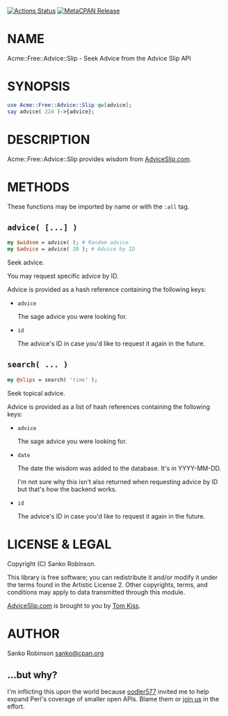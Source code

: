 [![Actions Status](https://github.com/sanko/Acme-Free-Advice-Slip/actions/workflows/ci.yml/badge.svg)](https://github.com/sanko/Acme-Free-Advice-Slip/actions) [![MetaCPAN Release](https://badge.fury.io/pl/Acme-Free-Advice-Slip.svg)](https://metacpan.org/release/Acme-Free-Advice-Slip)
# NAME

Acme::Free::Advice::Slip - Seek Advice from the Advice Slip API

# SYNOPSIS

```perl
use Acme::Free::Advice::Slip qw[advice];
say advice( 224 )->{advice};
```

# DESCRIPTION

Acme::Free::Advice::Slip provides wisdom from [AdviceSlip.com](https://adviceslip.com/).

# METHODS

These functions may be imported by name or with the `:all` tag.

## `advice( [...] )`

```perl
my $widsom = advice( ); # Random advice
my $advice = advice( 20 ); # Advice by ID
```

Seek advice.

You may request specific advice by ID.

Advice is provided as a hash reference containing the following keys:

- `advice`

    The sage advice you were looking for.

- `id`

    The advice's ID in case you'd like to request it again in the future.

## `search( ... )`

```perl
my @slips = search( 'time' );
```

Seek topical advice.

Advice is provided as a list of hash references containing the following keys:

- `advice`

    The sage advice you were looking for.

- `date`

    The date the wisdom was added to the database. It's in YYYY-MM-DD.

    I'm not sure why this isn't also returned when requesting advice by ID but that's how the backend works.

- `id`

    The advice's ID in case you'd like to request it again in the future.

# LICENSE & LEGAL

Copyright (C) Sanko Robinson.

This library is free software; you can redistribute it and/or modify it under the terms found in the Artistic License
2\. Other copyrights, terms, and conditions may apply to data transmitted through this module.

[AdviceSlip.com](https://adviceslip.com/) is brought to you by [Tom Kiss](https://tomkiss.net/).

# AUTHOR

Sanko Robinson <sanko@cpan.org>

## ...but why?

I'm inflicting this upon the world because [oodler577](https://github.com/oodler577/) invited me to help expand Perl's
coverage of smaller open APIs. Blame them or [join us](https://github.com/oodler577/FreePublicPerlAPIs) in the effort.
